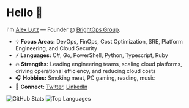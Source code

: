 # Hello 👋

I'm [Alex Lutz](https://alexinslc.com/) — Founder @ [BrightOps Group](https://brightopsgroup.com/).

* 💡 **Focus Areas:** DevOps, FinOps, Cost Optimization, SRE, Platform Engineering, and Cloud Security
* ⚡ **Languages:** C#, Go, PowerShell, Python, Typescript, Ruby
* 🔥 **Strengths:** Leading engineering teams, scaling cloud platforms, driving operational efficiency, and reducing cloud costs
* 🎧 **Hobbies:** Smoking meat, PC gaming, reading, music
* 💬 **Connect:** [Twitter](https://twitter.com/alexinslc), [LinkedIn](https://www.linkedin.com/in/alexlutz/)

<!-- ![visitors](https://visitor-badge.glitch.me/badge?page_id=alexinslc/alexinslc) -->

![GitHub Stats](https://github-readme-stats.vercel.app/api?username=alexinslc&show_icons=true&rank_icon=github&hide=issues,contribs&show=reviews)
![Top Languages](https://github-readme-stats.vercel.app/api/top-langs/?username=alexinslc&langs_count=6&layout=compact)

